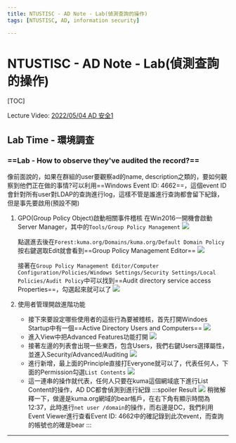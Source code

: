 ```yaml
---
title: NTUSTISC - AD Note - Lab(偵測查詢的操作)
tags: [NTUSTISC, AD, information security]

---
```


# NTUSTISC - AD Note - Lab(偵測查詢的操作)
[TOC]

Lecture Video: [2022/05/04 AD 安全1](https://youtu.be/Cv2gNQkDM8Q?si=SycYwgWohlu97dc3)

## Lab Time - 環境調查
### ==Lab - How to observe they've audited the record?==
像前面說的，如果在群組的user要觀察ad的name, description之類的，要如何觀察到他們正在做的事情?可以利用==Windows Event ID: 4662==，這個event ID會針對所有user對LDAP的查詢進行log，這樣不管是誰進行查詢都會留下紀錄，但是事先要啟用(預設不開)
1. GPO(Group Policy Object)啟動相關事件稽核
    在Win2016一開機會啟動Server Manager，其中的`Tools/Group Policy Management`
    ![](https://hackmd.io/_uploads/H1ZYPF7Rn.png)

    點選進去後在`Forest:kuma.org/Domains/kuma.org/Default Domain Policy`按右鍵選取Edit就會看到==Group Policy Management Editor==
    ![](https://hackmd.io/_uploads/H1bx_t7C3.png)
    
    接著在`Group Policy Management Editor/Computer Configuration/Policies/Windows Settings/Security Settings/Local Policies/Audit Policy`中可以找到==Audit directory service access Properties==，勾選起來就可以了
    ![](https://hackmd.io/_uploads/ByynOtmC3.png)

2. 使用者管理開啟進階功能
    * 接下來要設定哪些使用者的這些行為要被稽核，首先打開Windoes Startup中有一個==Active Directory Users and Computers==
    ![](https://hackmd.io/_uploads/rJxddjPp3.png)
    * 進入View中把Advanced Features功能打開
    ![](https://hackmd.io/_uploads/ryIsdow6n.png)
    * 接著左邊的列表會出現一些東西，包含Users，我們右鍵Users選擇屬性，並進入Security/Advanced/Auditing
    ![](https://hackmd.io/_uploads/HJexFjDp3.png)
    * 進行新增，最上面的Principle直接打Everyone就可以了，代表任何人，下面的Permission勾選`List Contents`
    ![](https://hackmd.io/_uploads/S1I8KswT3.png)
    * 這一連串的操作就代表，任何人只要在kuma這個網域底下進行List Content的操作，AD DC都會偵測到進行紀錄
        :::spoiler Result
        ![](https://hackmd.io/_uploads/Hy8yjiDTh.png)
        稍微解釋一下，做邊是kuma.org網域的bear帳戶，在右下角有顯示時間為12:37，此時進行`net user /domain`的操作，而右邊是DC，我們利用Event Viewer進行查看Event ID: 4662中的確記錄到此次event，而查詢的帳號也的確是bear
        :::

---